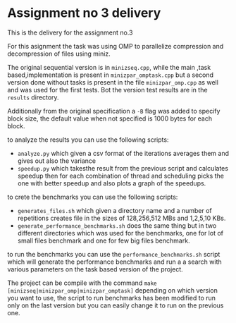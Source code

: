 # Assignment no 3 delivery

This is the delivery for the assignment no.3

For this asignment the task was using OMP to parallelize compression and decompression of files using miniz.

The original sequential version is in `minizseq.cpp`, while the main ,task based,implementation is present in `minizpar_omptask.cpp` but a second version done without tasks is present in the file `minizpar_omp.cpp` as well and was used for the first tests. Bot the version test results are in the `results` directory.

Additionally from the original specification a `-B` flag was added to specify block size, the default value when not specified is 1000 bytes for each block.

to analyze the results you can use the following scripts:
- `analyze.py` which given a csv format of the iterations averages them and gives out also the variance
- `speedup.py` which takesthe result from the previous script and calculates speedup then for each combination of thread and scheduling picks the one with better speedup and also plots a graph of the speedups.

to crete the benchmarks you can use the following scripts:
- `generates_files.sh` which given a directory name and a number of repetitions creates file in the sizes of 128,256,512 MBs and 1,2,5,10 KBs.
- `generate_performance_benchmarks.sh` does the same thing but in two different directories which was used for the benchmarks, one for lot of small files benchmark and one for few big files benchmark.

to run the benchmarks you can use the `performance_benchmarks.sh` script which will generate the performance benchmarks and run a a search with various parameters on the task based version of the project.

The project can be compile with the command `make [minizseq|minizpar_omp|minizpar_omptask]` depending on which version you want to use, the script to run benchmarks has been modified to run only on the last version but you can easily change it to run on the previous one.